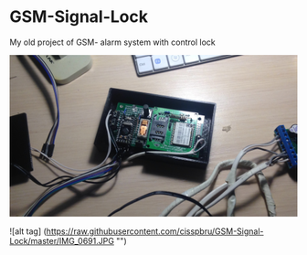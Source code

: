 # GSM-Signal-Lock

My old project of GSM- alarm system with control lock

![alt tag](https://raw.githubusercontent.com/cisspbru/GSM-Signal-Lock/master/IMG_0692.JPG "Without cover")​

![alt tag] (https://raw.githubusercontent.com/cisspbru/GSM-Signal-Lock/master/IMG_0691.JPG "")
  
